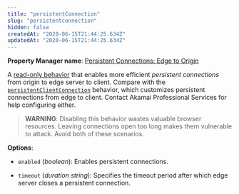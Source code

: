 ```yaml
---
title: "persistentConnection"
slug: "persistentconnection"
hidden: false
createdAt: "2020-06-15T21:44:25.634Z"
updatedAt: "2020-06-15T21:44:25.634Z"
---
```

__Property Manager name__: [Persistent Connections: Edge to Origin](https://control.akamai.com/wh/CUSTOMER/AKAMAI/en-US/WEBHELP/property-manager/property-manager-help/csh_lookup.html?id=PM_0060)

A [read-only behavior](#ro) that enables more efficient _persistent connections_ from origin to edge server to client. Compare with the [`persistentClientConnection`](#persistentclientconnection) behavior, which customizes persistent connections from edge to client. Contact Akamai Professional Services for help configuring either.

> __WARNING__: Disabling this behavior wastes valuable browser
resources. Leaving connections open too long makes them vulnerable to
attack. Avoid both of these scenarios.

__Options__:

<div class="option" markdown="1" id="persistentConnection.enabled" >

- `enabled` (_boolean_): Enables persistent connections.

</div>

<div class="option" markdown="1" id="persistentConnection.timeout" >

- `timeout` (_duration string_): Specifies the timeout period after which edge server closes a persistent connection.

</div>

</div>

<div class="feature" data-feature="personallyIdentifiableInformation" markdown="1">
